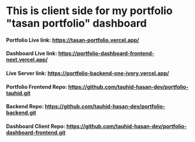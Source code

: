 # This is client side for my portfolio "tasan portfolio" dashboard

#### **Portfolio Live link:** https://tasan-portfolio.vercel.app/
#### **Dashboard Live link:** https://portfolio-dashboard-frontend-next.vercel.app/
####  **Live Server link:** https://portfolio-backend-one-ivory.vercel.app/
####  **Portfolio Frontend Repo:** https://github.com/tauhid-hasan-dev/portfolio-tauhid.git
####  **Backend Repo:** https://github.com/tauhid-hasan-dev/portfolio-backend.git
####  **Dashboard Client Repo:** https://github.com/tauhid-hasan-dev/portfolio-dashboard-frontend.git









